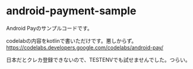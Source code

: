 # android-payment-sample

Android Payのサンプルコードです。

codelabの内容をkotlinで書いただけです。悪しからず。  
https://codelabs.developers.google.com/codelabs/android-pay/

日本だとクレカ登録できないので、TESTENVでも試せませんでした。つらい。
